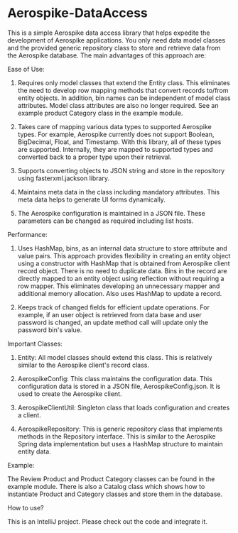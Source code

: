 # Aerospike-DataAccess

This is a simple Aerospike data access library that helps expedite the development of Aerospike applications. You only need data model classes and the provided generic repository class to store and retrieve data from the Aerospike database. The main advantages of this approach are: 


Ease of Use:

1. Requires only model classes that extend the Entity class. This eliminates the need to develop row mapping methods that convert records to/from entity objects. In addition, bin names can be independent of model class attributes. Model class attributes are also no longer required. See an example product Category class in the example module.

2. Takes care of mapping various data types to supported Aerospike types. For example, Aerospike currently does not support Boolean, BigDecimal, Float, and Timestamp. With this library, all of these types are supported. Internally, they are mapped to supported types and converted back to a proper type upon their retrieval. 

3. Supports converting objects to JSON string and store in the repository using fasterxml.jackson library. 

4. Maintains meta data in the class including mandatory attributes. This meta data helps to generate UI forms dynamically.

5. The Aerospike configuration is maintained in a JSON file. These parameters can be changed as required including list hosts.


Performance:

1. Uses HashMap, bins, as an internal data structure to store attribute and value pairs. This approach provides flexibility in creating an entity object using a constructor with HashMap that is obtained from Aerospike client record object. There is no need to duplicate data. Bins in the record are directly mapped to an entity object using reflection without requiring a row mapper. This eliminates developing an unnecessary mapper and additional memory allocation. Also uses HashMap to update a record.

2. Keeps track of changed fields for efficient update operations. For example, if an user object is retrieved from data base and user password is changed, an update method call will update only the password bin's value.


Important Classes:

1. Entity: All model classes should extend this class. This is relatively similar to the Aerospike client's record class.

2. AerospikeConfig: This class maintains the configuration data. This configuration data is stored in a JSON file, AerospikeConfig.json. It is used to create the Aerospike client.

3. AerospikeClientUtil: Singleton class that loads configuration and creates a client.

4. AerospikeRepository: This is generic repository class that implements methods in the Repository interface. This is similar to the Aerospike Spring data implementation but uses a HashMap structure to maintain entity data.

Example: 

The Review Product and Product Category classes can be found in the example module. There is also a Catalog class which shows how to instantiate Product and Category classes and store them in the database.


How to use?

This is an IntelliJ project. Please check out the code and integrate it. 
